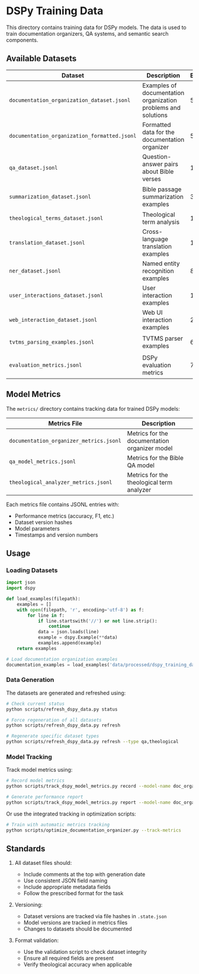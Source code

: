# DSPy Training Data

This directory contains training data for DSPy models. The data is used to train documentation organizers, QA systems, and semantic search components.

## Available Datasets

| Dataset | Description | Examples | Format |
|---------|-------------|----------|--------|
| `documentation_organization_dataset.jsonl` | Examples of documentation organization problems and solutions | 5 | `{"input": "problem", "output": "solution"}` |
| `documentation_organization_formatted.jsonl` | Formatted data for the documentation organizer | 5 | Custom DSPy format |
| `qa_dataset.jsonl` | Question-answer pairs about Bible verses | 104 | `{"context": "verse", "question": "q", "answer": "a"}` |
| `summarization_dataset.jsonl` | Bible passage summarization examples | 3 | `{"passage": "text", "summary": "summary"}` |
| `theological_terms_dataset.jsonl` | Theological term analysis | 100 | `{"term": {}, "analysis": {}}` |
| `translation_dataset.jsonl` | Cross-language translation examples | 19 | `{"source": "text", "target": "translation"}` |
| `ner_dataset.jsonl` | Named entity recognition examples | 89 | `{"text": "passage", "entities": []}` |
| `user_interactions_dataset.jsonl` | User interaction examples | 10 | `{"query": "q", "response": "r"}` |
| `web_interaction_dataset.jsonl` | Web UI interaction examples | 22 | `{"interaction": "type", "data": {}}` |
| `tvtms_parsing_examples.jsonl` | TVTMS parser examples | 6 | `{"input": "raw", "output": "parsed"}` |
| `evaluation_metrics.jsonl` | DSPy evaluation metrics | 7 | `{"metric_name": "name", "implementation": "code"}` |

## Model Metrics

The `metrics/` directory contains tracking data for trained DSPy models:

| Metrics File | Description |
|--------------|-------------|
| `documentation_organizer_metrics.jsonl` | Metrics for the documentation organizer model |
| `qa_model_metrics.jsonl` | Metrics for the Bible QA model |
| `theological_analyzer_metrics.jsonl` | Metrics for the theological term analyzer |

Each metrics file contains JSONL entries with:
- Performance metrics (accuracy, F1, etc.)
- Dataset version hashes
- Model parameters
- Timestamps and version numbers

## Usage

### Loading Datasets

```python
import json
import dspy

def load_examples(filepath):
    examples = []
    with open(filepath, 'r', encoding='utf-8') as f:
        for line in f:
            if line.startswith('//') or not line.strip():
                continue
            data = json.loads(line)
            example = dspy.Example(**data)
            examples.append(example)
    return examples

# Load documentation organization examples
documentation_examples = load_examples('data/processed/dspy_training_data/documentation_organization_dataset.jsonl')
```

### Data Generation

The datasets are generated and refreshed using:

```bash
# Check current status
python scripts/refresh_dspy_data.py status

# Force regeneration of all datasets
python scripts/refresh_dspy_data.py refresh

# Regenerate specific dataset types
python scripts/refresh_dspy_data.py refresh --type qa,theological
```

### Model Tracking

Track model metrics using:

```bash
# Record model metrics
python scripts/track_dspy_model_metrics.py record --model-name doc_organizer --metrics metrics.json

# Generate performance report
python scripts/track_dspy_model_metrics.py report --model-name doc_organizer
```

Or use the integrated tracking in optimization scripts:

```bash
# Train with automatic metrics tracking
python scripts/optimize_documentation_organizer.py --track-metrics
```

## Standards

1. All dataset files should:
   - Include comments at the top with generation date
   - Use consistent JSON field naming
   - Include appropriate metadata fields
   - Follow the prescribed format for the task

2. Versioning:
   - Dataset versions are tracked via file hashes in `.state.json`
   - Model versions are tracked in metrics files
   - Changes to datasets should be documented

3. Format validation:
   - Use the validation script to check dataset integrity
   - Ensure all required fields are present
   - Verify theological accuracy when applicable

